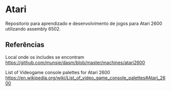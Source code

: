 # Atari 

Repositorio para aprendizado e desenvolvimento de jogos para Atari 2600 utilizando assembly 6502.


## Referências

Local onde os includes se encontram  
https://github.com/munsie/dasm/blob/master/machines/atari2600


List of Videogame console palettes for Atari 2600
https://en.wikipedia.org/wiki/List_of_video_game_console_palettes#Atari_2600